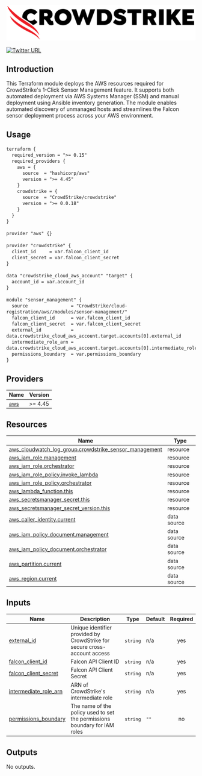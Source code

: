 <!-- BEGIN_TF_DOCS -->
![CrowdStrike Sensor Management terraform module](https://raw.githubusercontent.com/CrowdStrike/falconpy/main/docs/asset/cs-logo.png)

[![Twitter URL](https://img.shields.io/twitter/url?label=Follow%20%40CrowdStrike&style=social&url=https%3A%2F%2Ftwitter.com%2FCrowdStrike)](https://twitter.com/CrowdStrike)<br/>

## Introduction

This Terraform module deploys the AWS resources required for CrowdStrike's 1-Click Sensor Management feature. It supports both automated deployment via AWS Systems Manager (SSM) and manual deployment using Ansible inventory generation. The module enables automated discovery of unmanaged hosts and streamlines the Falcon sensor deployment process across your AWS environment.

## Usage

```hcl
terraform {
  required_version = ">= 0.15"
  required_providers {
    aws = {
      source  = "hashicorp/aws"
      version = ">= 4.45"
    }
    crowdstrike = {
      source  = "CrowdStrike/crowdstrike"
      version = ">= 0.0.18"
    }
  }
}

provider "aws" {}

provider "crowdstrike" {
  client_id     = var.falcon_client_id
  client_secret = var.falcon_client_secret
}

data "crowdstrike_cloud_aws_account" "target" {
  account_id = var.account_id
}

module "sensor_management" {
  source                = "CrowdStrike/cloud-registration/aws//modules/sensor-management/"
  falcon_client_id      = var.falcon_client_id
  falcon_client_secret  = var.falcon_client_secret
  external_id           = data.crowdstrike_cloud_aws_account.target.accounts[0].external_id
  intermediate_role_arn = data.crowdstrike_cloud_aws_account.target.accounts[0].intermediate_role_arn
  permissions_boundary  = var.permissions_boundary
}
```

## Providers

| Name | Version |
|------|---------|
| <a name="provider_aws"></a> [aws](#provider\_aws) | >= 4.45 |
## Resources

| Name | Type |
|------|------|
| [aws_cloudwatch_log_group.crowdstrike_sensor_management](https://registry.terraform.io/providers/hashicorp/aws/latest/docs/resources/cloudwatch_log_group) | resource |
| [aws_iam_role.management](https://registry.terraform.io/providers/hashicorp/aws/latest/docs/resources/iam_role) | resource |
| [aws_iam_role.orchestrator](https://registry.terraform.io/providers/hashicorp/aws/latest/docs/resources/iam_role) | resource |
| [aws_iam_role_policy.invoke_lambda](https://registry.terraform.io/providers/hashicorp/aws/latest/docs/resources/iam_role_policy) | resource |
| [aws_iam_role_policy.orchestrator](https://registry.terraform.io/providers/hashicorp/aws/latest/docs/resources/iam_role_policy) | resource |
| [aws_lambda_function.this](https://registry.terraform.io/providers/hashicorp/aws/latest/docs/resources/lambda_function) | resource |
| [aws_secretsmanager_secret.this](https://registry.terraform.io/providers/hashicorp/aws/latest/docs/resources/secretsmanager_secret) | resource |
| [aws_secretsmanager_secret_version.this](https://registry.terraform.io/providers/hashicorp/aws/latest/docs/resources/secretsmanager_secret_version) | resource |
| [aws_caller_identity.current](https://registry.terraform.io/providers/hashicorp/aws/latest/docs/data-sources/caller_identity) | data source |
| [aws_iam_policy_document.management](https://registry.terraform.io/providers/hashicorp/aws/latest/docs/data-sources/iam_policy_document) | data source |
| [aws_iam_policy_document.orchestrator](https://registry.terraform.io/providers/hashicorp/aws/latest/docs/data-sources/iam_policy_document) | data source |
| [aws_partition.current](https://registry.terraform.io/providers/hashicorp/aws/latest/docs/data-sources/partition) | data source |
| [aws_region.current](https://registry.terraform.io/providers/hashicorp/aws/latest/docs/data-sources/region) | data source |
## Inputs

| Name | Description | Type | Default | Required |
|------|-------------|------|---------|:--------:|
| <a name="input_external_id"></a> [external\_id](#input\_external\_id) | Unique identifier provided by CrowdStrike for secure cross-account access | `string` | n/a | yes |
| <a name="input_falcon_client_id"></a> [falcon\_client\_id](#input\_falcon\_client\_id) | Falcon API Client ID | `string` | n/a | yes |
| <a name="input_falcon_client_secret"></a> [falcon\_client\_secret](#input\_falcon\_client\_secret) | Falcon API Client Secret | `string` | n/a | yes |
| <a name="input_intermediate_role_arn"></a> [intermediate\_role\_arn](#input\_intermediate\_role\_arn) | ARN of CrowdStrike's intermediate role | `string` | n/a | yes |
| <a name="input_permissions_boundary"></a> [permissions\_boundary](#input\_permissions\_boundary) | The name of the policy used to set the permissions boundary for IAM roles | `string` | `""` | no |
## Outputs

No outputs.
<!-- END_TF_DOCS -->
